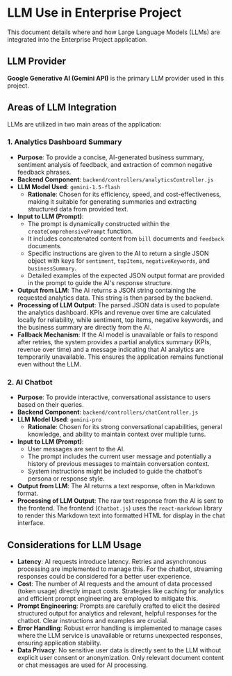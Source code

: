 # LLM Use in Enterprise Project

This document details where and how Large Language Models (LLMs) are integrated into the Enterprise Project application.

## LLM Provider

**Google Generative AI (Gemini API)** is the primary LLM provider used in this project.

## Areas of LLM Integration

LLMs are utilized in two main areas of the application:

### 1. Analytics Dashboard Summary

-   **Purpose**: To provide a concise, AI-generated business summary, sentiment analysis of feedback, and extraction of common negative feedback phrases.
-   **Backend Component**: `backend/controllers/analyticsController.js`
-   **LLM Model Used**: `gemini-1.5-flash`
    -   **Rationale**: Chosen for its efficiency, speed, and cost-effectiveness, making it suitable for generating summaries and extracting structured data from provided text.
-   **Input to LLM (Prompt)**:
    -   The prompt is dynamically constructed within the `createComprehensivePrompt` function.
    -   It includes concatenated content from `bill` documents and `feedback` documents.
    -   Specific instructions are given to the AI to return a single JSON object with keys for `sentiment`, `topItems`, `negativeKeywords`, and `businessSummary`.
    -   Detailed examples of the expected JSON output format are provided in the prompt to guide the AI's response structure.
-   **Output from LLM**: The AI returns a JSON string containing the requested analytics data. This string is then parsed by the backend.
-   **Processing of LLM Output**: The parsed JSON data is used to populate the analytics dashboard. KPIs and revenue over time are calculated locally for reliability, while sentiment, top items, negative keywords, and the business summary are directly from the AI.
-   **Fallback Mechanism**: If the AI model is unavailable or fails to respond after retries, the system provides a partial analytics summary (KPIs, revenue over time) and a message indicating that AI analytics are temporarily unavailable. This ensures the application remains functional even without the LLM.

### 2. AI Chatbot

-   **Purpose**: To provide interactive, conversational assistance to users based on their queries.
-   **Backend Component**: `backend/controllers/chatController.js`
-   **LLM Model Used**: `gemini-pro`
    -   **Rationale**: Chosen for its strong conversational capabilities, general knowledge, and ability to maintain context over multiple turns.
-   **Input to LLM (Prompt)**:
    -   User messages are sent to the AI.
    -   The prompt includes the current user message and potentially a history of previous messages to maintain conversation context.
    -   System instructions might be included to guide the chatbot's persona or response style.
-   **Output from LLM**: The AI returns a text response, often in Markdown format.
-   **Processing of LLM Output**: The raw text response from the AI is sent to the frontend. The frontend (`Chatbot.js`) uses the `react-markdown` library to render this Markdown text into formatted HTML for display in the chat interface.

## Considerations for LLM Usage

-   **Latency**: AI requests introduce latency. Retries and asynchronous processing are implemented to manage this. For the chatbot, streaming responses could be considered for a better user experience.
-   **Cost**: The number of AI requests and the amount of data processed (token usage) directly impact costs. Strategies like caching for analytics and efficient prompt engineering are employed to mitigate this.
-   **Prompt Engineering**: Prompts are carefully crafted to elicit the desired structured output for analytics and relevant, helpful responses for the chatbot. Clear instructions and examples are crucial.
-   **Error Handling**: Robust error handling is implemented to manage cases where the LLM service is unavailable or returns unexpected responses, ensuring application stability.
-   **Data Privacy**: No sensitive user data is directly sent to the LLM without explicit user consent or anonymization. Only relevant document content or chat messages are used for AI processing.
